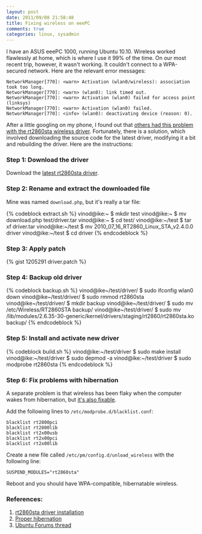 ```yaml
---
layout: post
date: 2011/09/08 21:58:48
title: Fixing wireless on eeePC
comments: true
categories: linux, sysadmin
---
```


I have an ASUS eeePC 1000, running Ubuntu 10.10. Wireless worked
flawlessly at home, which is where I use it 99% of the time. On our
most recent trip, however, it wasn't working. It couldn't connect to a
WPA-secured network. Here are the relevant error messages:

    NetworkManager[770]: <warn> Activation (wlan0/wireless): association took too long.
    NetworkManager[770]: <warn> (wlan0): link timed out.
    NetworkManager[770]: <warn> Activation (wlan0) failed for access point (linksys)
    NetworkManager[770]: <warn> Activation (wlan0) failed.
    NetworkManager[770]: <info> (wlan0): deactivating device (reason: 0).

After a little googling on my phone, I found out that [others had this
problem with the rt2860sta wireless
driver](http://www.ctbarker.info/2010/05/ubuntu-1004-wireless-chipsets-and-wpa.html). Fortunately,
there is a solution, which involved downloading the source code for
the latest driver, modifying it a bit and rebuilding the driver. Here
are the instructions:

### Step 1: Download the driver

Download the [latest rt2860sta
driver](http://www.ralinktech.com/license_us.php?n=2&p=0&t=U0wyRnpjMlYwY3k4eU1ERXdMekEzTHpFMkwyUnZkMjVzYjJGa05qZ3hPRFUwTmpBd05DNWllakk5UFQweU1ERXdYekEzWHpFMlgxSlVNamcyTUY5TWFXNTFlRjlUVkVGZmRqSXVOQzR3TGpBdWRHRnlD).

### Step 2: Rename and extract the downloaded file

Mine was named `download.php`, but it's really a tar file:

{% codeblock extract.sh %}
vinod@ike:~ $ mkdir test
vinod@ike:~ $ mv download.php test/driver.tar
vinod@ike:~ $ cd test/
vinod@ike:~/test $ tar xf driver.tar 
vinod@ike:~/test $ mv 2010_07_16_RT2860_Linux_STA_v2.4.0.0 driver
vinod@ike:~/test $ cd driver
{% endcodeblock %}

### Step 3: Apply patch

{% gist 1205291 driver.patch %}

### Step 4: Backup old driver

{% codeblock backup.sh %}
vinod@ike~/test/driver/ $ sudo ifconfig wlan0 down
vinod@ike~/test/driver/ $ sudo rmmod rt2860sta
vinod@ike~/test/driver/ $ mkdir backup
vinod@ike~/test/driver/ $ sudo mv /etc/Wireless/RT2860STA backup/
vinod@ike~/test/driver/ $ sudo mv /lib/modules/2.6.35-30-generic/kernel/drivers/staging/rt2860/rt2860sta.ko backup/
{% endcodeblock %}

### Step 5: Install and activate new driver

{% codeblock build.sh %}
vinod@ike:~/test/driver $ sudo make install
vinod@ike:~/test/driver $ sudo depmod -a
vinod@ike:~/test/driver $ sudo modprobe rt2860sta
{% endcodeblock %}

### Step 6: Fix problems with hibernation

A separate problem is that wireless has been flaky when the computer
wakes from hibernation, but [it's also
fixable](http://www.twentyways.com/2010/11/19/fixing-wireless-issues-with-asus-eeepc-1000he-running-ubuntu-10-10/).

Add the following lines to `/etc/modprobe.d/blacklist.conf`:

    blacklist rt2800pci
    blacklist rt2800lib
    blacklist rt2x00usb
    blacklist rt2x00pci
    blacklist rt2x00lib
 
Create a new file called `/etc/pm/config.d/unload_wireless` with the following line:

    SUSPEND_MODULES="rt2860sta"

Reboot and you should have WPA-compatible, hibernatable wireless.

### References:

1. [rt2860sta driver installation](http://www.ctbarker.info/2010/05/ubuntu-1004-wireless-chipsets-and-wpa.html)
2. [Proper hibernation](http://www.twentyways.com/2010/11/19/fixing-wireless-issues-with-asus-eeepc-1000he-running-ubuntu-10-10/)
3. [Ubuntu Forums thread](http://ubuntuforums.org/showthread.php?t=1476007)
